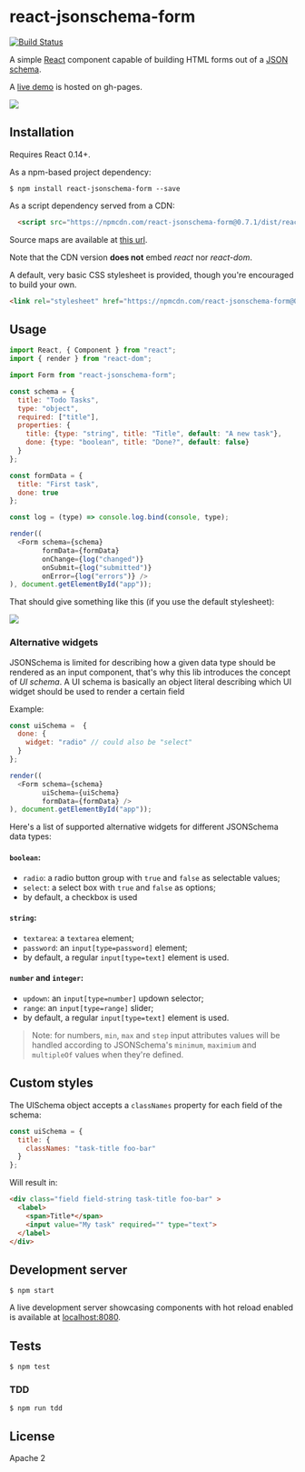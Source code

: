 react-jsonschema-form
=====================

[![Build Status](https://travis-ci.org/mozilla-services/react-jsonschema-form.svg)](https://travis-ci.org/mozilla-services/react-jsonschema-form)

A simple [React](http://facebook.github.io/react/) component capable of building HTML forms out of a [JSON schema](http://jsonschema.net/).

A [live demo](https://mozilla-services.github.io/react-jsonschema-form/) is hosted on gh-pages.

![](http://i.imgur.com/oxBlg96.png)

## Installation

Requires React 0.14+.

As a npm-based project dependency:

```
$ npm install react-jsonschema-form --save
```

As a script dependency served from a CDN:

```html
  <script src="https://npmcdn.com/react-jsonschema-form@0.7.1/dist/react-jsonschema-form.js"></script>
```

Source maps are available at [this url](https://npmcdn.com/react-jsonschema-form@0.7.1/dist/react-jsonschema-form.js.map).

Note that the CDN version **does not** embed *react* nor *react-dom*.

A default, very basic CSS stylesheet is provided, though you're encouraged to build your own.

```html
<link rel="stylesheet" href="https://npmcdn.com/react-jsonschema-form@0.7.1/dist/react-jsonschema-form.css">
```

## Usage

```js
import React, { Component } from "react";
import { render } from "react-dom";

import Form from "react-jsonschema-form";

const schema = {
  title: "Todo Tasks",
  type: "object",
  required: ["title"],
  properties: {
    title: {type: "string", title: "Title", default: "A new task"},
    done: {type: "boolean", title: "Done?", default: false}
  }
};

const formData = {
  title: "First task",
  done: true
};

const log = (type) => console.log.bind(console, type);

render((
  <Form schema={schema}
        formData={formData}
        onChange={log("changed")}
        onSubmit={log("submitted")}
        onError={log("errors")} />
), document.getElementById("app"));
```

That should give something like this (if you use the default stylesheet):

![](http://i.imgur.com/qKFvod6.png)

### Alternative widgets

JSONSchema is limited for describing how a given data type should be rendered as an input component, that's why this lib introduces the concept of *UI schema*. A UI schema is basically an object literal describing which UI widget should be used to render a certain field

Example:

```js
const uiSchema =  {
  done: {
    widget: "radio" // could also be "select"
  }
};

render((
  <Form schema={schema}
        uiSchema={uiSchema}
        formData={formData} />
), document.getElementById("app"));
```

Here's a list of supported alternative widgets for different JSONSchema data types:

#### `boolean`:

  * `radio`: a radio button group with `true` and `false` as selectable values;
  * `select`: a select box with `true` and `false` as options;
  * by default, a checkbox is used

#### `string`:

  * `textarea`: a `textarea` element;
  * `password`: an `input[type=password]` element;
  * by default, a regular `input[type=text]` element is used.

#### `number` and `integer`:

  * `updown`: an `input[type=number]` updown selector;
  * `range`: an `input[type=range]` slider;
  * by default, a regular `input[type=text]` element is used.

> Note: for numbers, `min`, `max` and `step` input attributes values will be handled according to JSONSchema's `minimum`, `maximium` and `multipleOf` values when they're defined.

## Custom styles

The UISchema object accepts a `classNames` property for each field of the schema:

```js
const uiSchema = {
  title: {
    classNames: "task-title foo-bar"
  }
};
```

Will result in:

```html
<div class="field field-string task-title foo-bar" >
  <label>
    <span>Title*</span>
    <input value="My task" required="" type="text">
  </label>
</div>
```

## Development server

```
$ npm start
```

A live development server showcasing components with hot reload enabled is available at [localhost:8080](http://localhost:8080).

## Tests

```
$ npm test
```

### TDD

```
$ npm run tdd
```

## License

Apache 2
